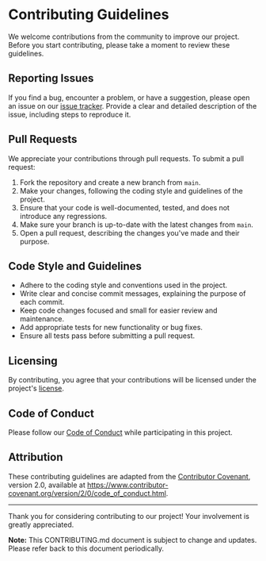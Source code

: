 # Contributing Guidelines

We welcome contributions from the community to improve our project. Before you start contributing, please take a moment to review these guidelines.

## Reporting Issues

If you find a bug, encounter a problem, or have a suggestion, please open an issue on our [issue tracker](/issues). Provide a clear and detailed description of the issue, including steps to reproduce it.

## Pull Requests

We appreciate your contributions through pull requests. To submit a pull request:

1. Fork the repository and create a new branch from `main`.
2. Make your changes, following the coding style and guidelines of the project.
3. Ensure that your code is well-documented, tested, and does not introduce any regressions.
4. Make sure your branch is up-to-date with the latest changes from `main`.
5. Open a pull request, describing the changes you've made and their purpose.

## Code Style and Guidelines

- Adhere to the coding style and conventions used in the project.
- Write clear and concise commit messages, explaining the purpose of each commit.
- Keep code changes focused and small for easier review and maintenance.
- Add appropriate tests for new functionality or bug fixes.
- Ensure all tests pass before submitting a pull request.

## Licensing

By contributing, you agree that your contributions will be licensed under the project's [license](./LICENSE).

## Code of Conduct

Please follow our [Code of Conduct](./CODE_OF_CONDUCT.md) while participating in this project.

## Attribution

These contributing guidelines are adapted from the [Contributor Covenant](https://www.contributor-covenant.org), version 2.0, available at https://www.contributor-covenant.org/version/2/0/code_of_conduct.html.

---

Thank you for considering contributing to our project! Your involvement is greatly appreciated.

**Note:** This CONTRIBUTING.md document is subject to change and updates. Please refer back to this document periodically.
